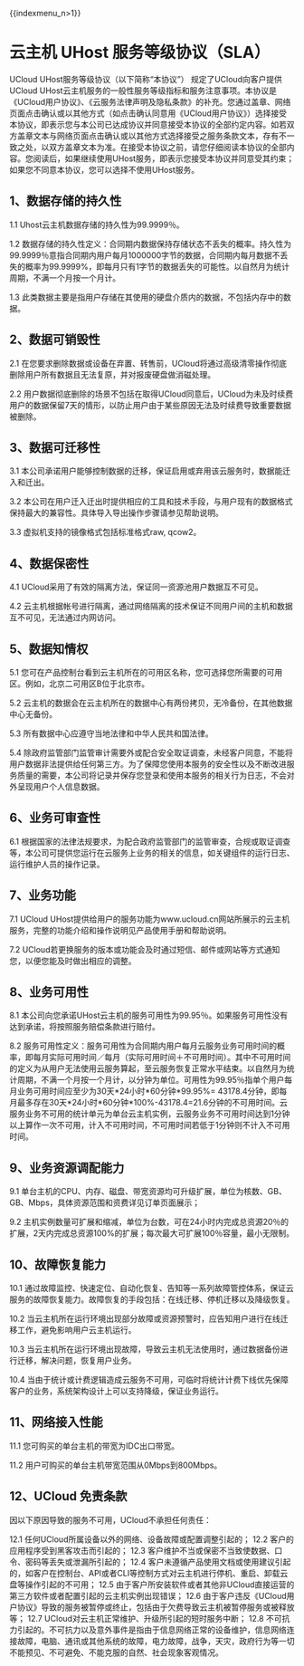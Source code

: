 {{indexmenu_n>1}}

# 云主机 UHost 服务等级协议（SLA）

UCloud UHost服务等级协议（以下简称“本协议”） 规定了UCloud向客户提供UCloud
UHost云主机服务的一般性服务等级指标和服务注意事项。本协议是《UCloud用户协议》、《云服务法律声明及隐私条款》的补充。您通过盖章、网络页面点击确认或以其他方式（如点击确认同意用《UCloud用户协议》）选择接受本协议，即表示您与本公司已达成协议并同意接受本协议的全部约定内容。如若双方盖章文本与网络页面点击确认或以其他方式选择接受之服务条款文本，存有不一致之处，以双方盖章文本为准。在接受本协议之前，请您仔细阅读本协议的全部内容。您阅读后，如果继续使用UHost服务，即表示您接受本协议并同意受其约束；如果您不同意本协议，您可以选择不使用UHost服务。

## 1、数据存储的持久性

1.1 Uhost云主机数据存储的持久性为99.9999％。

1.2
数据存储的持久性定义：合同期内数据保持存储状态不丢失的概率。持久性为99.9999％意指合同期内用户每月1000000字节的数据，合同期内每月数据不丢失的概率为99.9999%，即每月只有1字节的数据丢失的可能性。以自然月为统计周期，不满一个月按一个月计。

1.3 此类数据主要是指用户存储在其使用的硬盘介质内的数据，不包括内存中的数据。

## 2、数据可销毁性

2.1 在您要求删除数据或设备在弃置、转售前，UCloud将通过高级清零操作彻底删除用户所有数据且无法复原，并对报废硬盘做消磁处理。

2.2
用户数据彻底删除的场景不包括在取得UCloud同意后，UCloud为未及时续费用户的数据保留7天的情形，以防止用户由于某些原因无法及时续费导致重要数据被删除。

## 3、数据可迁移性

3.1 本公司承诺用户能够控制数据的迁移，保证启用或弃用该云服务时，数据能迁入和迁出。

3.2 本公司在用户迁入迁出时提供相应的工具和技术手段，与用户现有的数据格式保持最大的兼容性。具体导入导出操作步骤请参见帮助说明。

3.3 虚拟机支持的镜像格式包括标准格式raw, qcow2。

## 4、数据保密性

4.1 UCloud采用了有效的隔离方法，保证同一资源池用户数据互不可见。

4.2 云主机根据帐号进行隔离，通过网络隔离的技术保证不同用户间的主机和数据互不可见，无法通过内网访问。

## 5、数据知情权

5.1 您可在产品控制台看到云主机所在的可用区名称，您可选择您所需要的可用区。例如，北京二可用区B位于北京市。

5.2 云主机的数据会在云主机所在的数据中心有两份拷贝，无冷备份，在其他数据中心无备份。

5.3 所有数据中心应遵守当地法律和中华人民共和国法律。

5.4
除政府监管部门监管审计需要外或配合安全取证调查，未经客户同意，不能将用户数据非法提供给任何第三方。为了保障您使用本服务的安全性以及不断改进服务质量的需要，本公司将记录并保存您登录和使用本服务的相关行为日志，不会对外呈现用户个人信息数据。

## 6、业务可审查性

6.1
根据国家的法律法规要求，为配合政府监管部门的监管审查，合规或取证调查等，本公司可提供您运行在云服务上业务的相关的信息，如关键组件的运行日志、运行维护人员的操作记录。

## 7、业务功能

7.1 UCloud
UHost提供给用户的服务功能为www.ucloud.cn网站所展示的云主机服务，完整的功能介绍和操作说明见产品使用手册和帮助说明。

7.2 UCloud若更换服务的版本或功能会及时通过短信、邮件或网站等方式通知您，以便您能及时做出相应的调整。

## 8、业务可用性

8.1 本公司向您承诺UHost云主机的服务可用性为99.95％。如果服务可用性没有达到承诺，将按照服务赔偿条款进行赔付。

8.2
服务可用性定义：服务可用性为合同期内用户每月云服务业务可用时间的概率，即每月实际可用时间／每月（实际可用时间＋不可用时间）。其中不可用时间的定义为从用户无法使用云服务算起，至云服务恢复正常水平结束。以自然月为统计周期，不满一个月按一个月计，以分钟为单位。可用性为99.95％指单个用户每月业务可用时间应至少为30天\*24小时\*60分钟\*99.95%=
43178.4分钟，即每月最多存在30天\*24小时\*60分钟\*100%-43178.4=21.6分钟的不可用时间。云服务业务不可用的统计单元为单台云主机实例，云服务业务不可用时间达到1分钟以上算作一次不可用，计入不可用时间，不可用时间若低于1分钟则不计入不可用时间。

## 9、业务资源调配能力

9.1 单台主机的CPU、内存、磁盘、带宽资源均可升级扩展，单位为核数、GB、GB、Mbps，具体资源范围和资费详见订单页面展示；

9.2
主机实例数量可扩展和缩减，单位为台数，可在24小时内完成总资源20％的扩展，2天内完成总资源100%的扩展；每次最大可扩展100％容量，最小无限制。

## 10、故障恢复能力

10.1
通过故障监控、快速定位、自动化恢复、告知等一系列故障管控体系，保证云服务的故障恢复能力。故障恢复的手段包括：在线迁移、停机迁移以及降级恢复。

10.2 当云主机所在运行环境出现部分故障或资源预警时，应告知用户进行在线迁移工作，避免影响用户云主机运行。

10.3 当云主机所在运行环境出现故障，导致云主机无法使用时，通过数据备份进行迁移，解决问题，恢复用户业务。

10.4 当由于统计或计费逻辑造成云服务不可用，可临时将统计计费下线优先保障客户的业务，系统架构设计上可以支持降级，保证业务运行。

## 11、网络接入性能

11.1 您可购买的单台主机的带宽为IDC出口带宽。

11.2 用户可购买的单台主机带宽范围从0Mbps到800Mbps。

## 12、UCloud 免责条款

因以下原因导致的服务不可用，UCloud不承担任何责任：

12.1 任何UCloud所属设备以外的网络、设备故障或配置调整引起的； 12.2 客户的应用程序受到黑客攻击而引起的； 12.3
客户维护不当或保密不当致使数据、口令、密码等丢失或泄漏所引起的； 12.4
客户未遵循产品使用文档或使用建议引起的，如客户在控制台、API或者CLI等控制方式对云主机进行停机、重启、卸载云盘等操作引起的不可用；
12.5 由于客户所安装软件或者其他非UCloud直接运营的第三方软件或者配置引起的云主机实例出现错误； 12.6
由于客户违反《UCloud用户协议》导致的服务被暂停或终止，包括由于欠费导致云主机被暂停服务或被释放等；
12.7 UCloud对云主机正常维护、升级所引起的短时服务中断； 12.8
不可抗力引起的。不可抗力以及意外事件是指由于信息网络正常的设备维护，信息网络连接故障，电脑、通讯或其他系统的故障，电力故障，战争，天灾，政府行为等一切不能预见、不可避免、不能克服的自然、社会现象客观情况。
